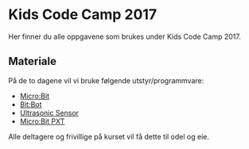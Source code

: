 # Kids Code Camp 2017

Her finner du alle oppgavene som brukes under Kids Code Camp 2017.


## Materiale

På de to dagene vil vi bruke følgende utstyr/programmvare:

* [Micro:Bit](http://microbit.org/)
* [Bit:Bot](https://4tronix.co.uk/store/index.php?rt=product/product&path=91&product_id=588)
* [Ultrasonic Sensor](https://4tronix.co.uk/store/index.php?rt=product/product&path=91&product_id=595)
* [Micro:Bit PXT](https://pxt.microbit.org/?lang=no)

Alle deltagere og frivillige på kurset vil få dette til odel og eie.
